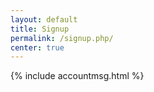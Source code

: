 ```yaml
---
layout: default
title: Signup
permalink: /signup.php/
center: true
---
```


{% include accountmsg.html %}
